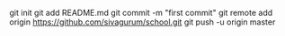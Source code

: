 git init
git add README.md
git commit -m "first commit"
git remote add origin https://github.com/sivagurum/school.git
git push -u origin master